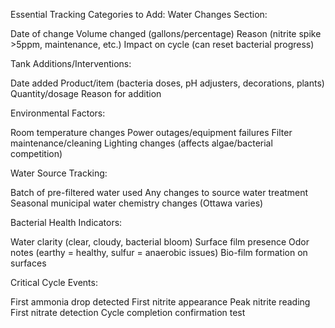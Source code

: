 Essential Tracking Categories to Add:
Water Changes Section:

Date of change
Volume changed (gallons/percentage)
Reason (nitrite spike >5ppm, maintenance, etc.)
Impact on cycle (can reset bacterial progress)

Tank Additions/Interventions:

Date added
Product/item (bacteria doses, pH adjusters, decorations, plants)
Quantity/dosage
Reason for addition

Environmental Factors:

Room temperature changes
Power outages/equipment failures
Filter maintenance/cleaning
Lighting changes (affects algae/bacterial competition)

Water Source Tracking:

Batch of pre-filtered water used
Any changes to source water treatment
Seasonal municipal water chemistry changes (Ottawa varies)

Bacterial Health Indicators:

Water clarity (clear, cloudy, bacterial bloom)
Surface film presence
Odor notes (earthy = healthy, sulfur = anaerobic issues)
Bio-film formation on surfaces

Critical Cycle Events:

First ammonia drop detected
First nitrite appearance
Peak nitrite reading
First nitrate detection
Cycle completion confirmation test